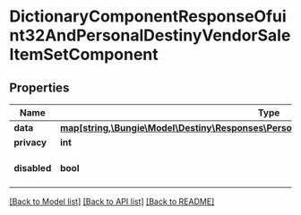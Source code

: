 # DictionaryComponentResponseOfuint32AndPersonalDestinyVendorSaleItemSetComponent

## Properties
Name | Type | Description | Notes
------------ | ------------- | ------------- | -------------
**data** | [**map[string,\Bungie\Model\Destiny\Responses\PersonalDestinyVendorSaleItemSetComponent]**](PersonalDestinyVendorSaleItemSetComponent.md) |  | [optional] 
**privacy** | **int** |  | [optional] 
**disabled** | **bool** | If true, this component is disabled. | [optional] 

[[Back to Model list]](../README.md#documentation-for-models) [[Back to API list]](../README.md#documentation-for-api-endpoints) [[Back to README]](../README.md)


